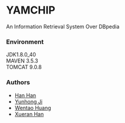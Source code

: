 # YAMCHIP
An Information Retrieval System Over DBpedia
### Environment
JDK1.8.0_40  
MAVEN 3.5.3  
TOMCAT 9.0.8
### Authors
- [Han Han](https://github.com/hagen666)
- [Yunhong Ji](https://github.com/redsunlight)
- [Wentao Huang](https://github.com/fukien)
- [Xueran Han](https://github.com/lemontreehxr)
